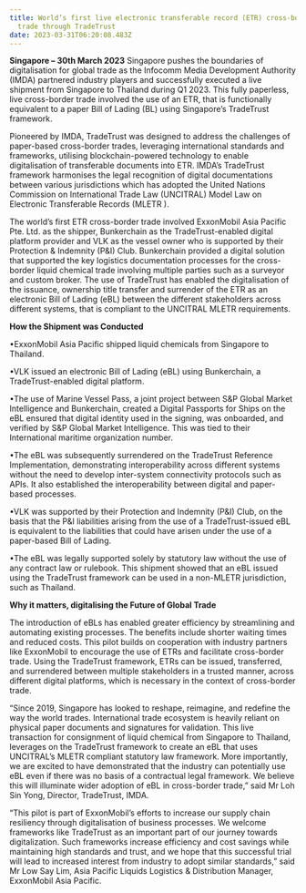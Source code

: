 ```yaml
---
title: World’s first live electronic transferable record (ETR) cross-border
  trade through TradeTrust
date: 2023-03-31T06:20:08.483Z
---
```

**Singapore – 30th March 2023** Singapore pushes the boundaries of digitalisation for global trade as the Infocomm Media Development Authority (IMDA) partnered industry players and successfully executed a live shipment from Singapore to Thailand during Q1 2023. This fully paperless, live cross-border trade involved the use of an ETR, that is functionally equivalent to a paper Bill of Lading (BL) using Singapore’s TradeTrust framework.

Pioneered by IMDA, TradeTrust was designed to address the challenges of paper-based cross-border trades, leveraging international standards and frameworks, utilising blockchain-powered technology to enable digitalisation of transferable documents into ETR. IMDA’s TradeTrust framework harmonises the legal recognition of digital documentations between various jurisdictions which has adopted the United Nations Commission on International Trade Law (UNCITRAL) Model Law on Electronic Transferable Records (MLETR ).

The world’s first ETR cross-border trade involved ExxonMobil Asia Pacific Pte. Ltd. as the shipper, Bunkerchain as the TradeTrust-enabled digital platform provider and VLK as the vessel owner who is supported by their Protection & Indemnity (P&I) Club. Bunkerchain provided a digital solution that supported the key logistics documentation processes for the cross-border liquid chemical trade involving multiple parties such as a surveyor and custom broker. The use of TradeTrust has enabled the digitalisation of the issuance, ownership title transfer and surrender of the ETR as an electronic Bill of Lading (eBL) between the different stakeholders across different systems, that is compliant to the UNCITRAL MLETR requirements.

**How the Shipment was Conducted**

•ExxonMobil Asia Pacific shipped liquid chemicals from Singapore to Thailand.

•VLK issued an electronic Bill of Lading (eBL) using Bunkerchain, a TradeTrust-enabled digital platform.

•The use of Marine Vessel Pass, a joint project between S&P Global Market Intelligence and Bunkerchain, created a Digital Passports for Ships on the eBL ensured that digital identity used in the signing, was onboarded, and verified by S&P Global Market Intelligence. This was tied to their International maritime organization number.

•The eBL was subsequently surrendered on the TradeTrust Reference Implementation, demonstrating interoperability across different systems without the need to develop inter-system connectivity protocols such as APIs. It also established the interoperability between digital and paper-based processes.

•VLK was supported by their Protection and Indemnity (P&I) Club, on the basis that the P&I liabilities arising from the use of a TradeTrust-issued eBL is equivalent to the liabilities that could have arisen under the use of a paper-based Bill of Lading.

•The eBL was legally supported solely by statutory law without the use of any contract law or rulebook. This shipment showed that an eBL issued using the TradeTrust framework can be used in a non-MLETR jurisdiction, such as Thailand.

**Why it matters, digitalising the Future of Global Trade**

The introduction of eBLs has enabled greater efficiency by streamlining and automating existing processes. The benefits include shorter waiting times and reduced costs. This pilot builds on cooperation with industry partners like ExxonMobil to encourage the use of ETRs and facilitate cross-border trade. Using the TradeTrust framework, ETRs can be issued, transferred, and surrendered between multiple stakeholders in a trusted manner, across different digital platforms, which is necessary in the context of cross-border trade.

“Since 2019, Singapore has looked to reshape, reimagine, and redefine the way the world trades. International trade ecosystem is heavily reliant on physical paper documents and signatures for validation. This live transaction for consignment of liquid chemical from Singapore to Thailand, leverages on the TradeTrust framework to create an eBL that uses UNCITRAL’s MLETR compliant statutory law framework. More importantly, we are excited to have demonstrated that the industry can potentially use eBL even if there was no basis of a contractual legal framework. We believe this will illuminate wider adoption of eBL in cross-border trade,” said Mr Loh Sin Yong, Director, TradeTrust, IMDA.

“This pilot is part of ExxonMobil’s efforts to increase our supply chain resiliency through digitalisation of business processes. We welcome frameworks like TradeTrust as an important part of our journey towards digitalization. Such frameworks increase efficiency and cost savings while maintaining high standards and trust, and we hope that this successful trial will lead to increased interest from industry to adopt similar standards,” said Mr Low Say Lim, Asia Pacific Liquids Logistics & Distribution Manager, ExxonMobil Asia Pacific.